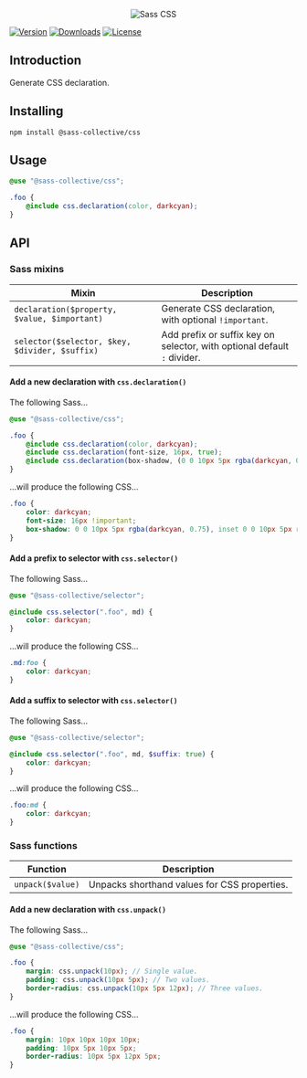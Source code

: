 <div align="center">

![Sass CSS](.github/logo.svg)

</div>

[![Version](https://flat.badgen.net/npm/v/@sass-collective/css)](https://www.npmjs.com/package/@sass-collective/css)
[![Downloads](https://flat.badgen.net/npm/dt/@sass-collective/css)](https://www.npmjs.com/package/@sass-collective/css)
[![License](https://flat.badgen.net/npm/license/@sass-collective/css)](https://www.npmjs.com/package/@sass-collective/css)

## Introduction

Generate CSS declaration.

## Installing

```shell
npm install @sass-collective/css
```

## Usage

```scss
@use "@sass-collective/css";

.foo {
    @include css.declaration(color, darkcyan);
}
```

## API

### Sass mixins

| Mixin                                          | Description                                                              |
|------------------------------------------------|--------------------------------------------------------------------------|
| `declaration($property, $value, $important)`   | Generate CSS declaration, with optional `!important`.                    |
| `selector($selector, $key, $divider, $suffix)` | Add prefix or suffix key on selector, with optional default `:` divider. |

#### Add a new declaration with `css.declaration()`

The following Sass...

```scss
@use "@sass-collective/css";

.foo {
    @include css.declaration(color, darkcyan);
    @include css.declaration(font-size, 16px, true);
    @include css.declaration(box-shadow, (0 0 10px 5px rgba(darkcyan, 0.75), inset 0 0 10px 5px rgba(darkcyan, 0.75))); // Use parentheses for declare comma-separated values list.
}
```

...will produce the following CSS...

```css
.foo {
    color: darkcyan;
    font-size: 16px !important;
    box-shadow: 0 0 10px 5px rgba(darkcyan, 0.75), inset 0 0 10px 5px rgba(darkcyan, 0.75);
}
```

#### Add a prefix to selector with `css.selector()`

The following Sass...

```scss
@use "@sass-collective/selector";

@include css.selector(".foo", md) {
    color: darkcyan;
}
```

...will produce the following CSS...

```css
.md:foo {
    color: darkcyan;
}
```

#### Add a suffix to selector with `css.selector()`

The following Sass...

```scss
@use "@sass-collective/selector";

@include css.selector(".foo", md, $suffix: true) {
    color: darkcyan;
}
```

...will produce the following CSS...

```css
.foo:md {
    color: darkcyan;
}
```

### Sass functions

| Function         | Description                                  |
|------------------|----------------------------------------------|
| `unpack($value)` | Unpacks shorthand values for CSS properties. |

#### Add a new declaration with `css.unpack()`

The following Sass...

```scss
@use "@sass-collective/css";

.foo {
    margin: css.unpack(10px); // Single value.
    padding: css.unpack(10px 5px); // Two values.
    border-radius: css.unpack(10px 5px 12px); // Three values.
}
```

...will produce the following CSS...

```css
.foo {
    margin: 10px 10px 10px 10px;
    padding: 10px 5px 10px 5px;
    border-radius: 10px 5px 12px 5px;
}
```
